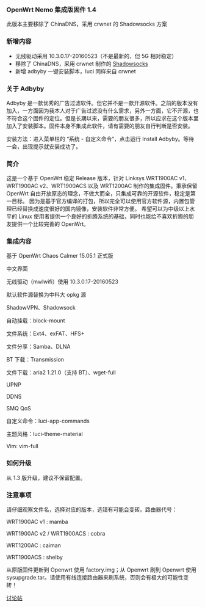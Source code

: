 ### OpenWrt Nemo 集成版固件 1.4

此版本主要移除了 ChinaDNS，采用 crwnet 的 Shadowsocks 方案

### 新增内容

* 无线驱动采用 10.3.0.17-20160523（不是最新的，但 5G 相对稳定）
* 移除了 ChinaDNS，采用 crwnet 制作的 [Shadowsocks](https://github.com/crwnet/openwrt-15.05/tree/master/package/crwsoft/luci-app-shadowsocks)
* 新增 adbyby 一键安装脚本，luci 同样来自 crwnet

### 关于 Adbyby

Adbyby 是一款优秀的广告过滤软件。但它并不是一款开源软件。之前的版本没有加入，一方面因为我本人对于广告过滤没有什么需求，另外一方面，它不开源，也不符合这个固件的定位。但是长期以来，需要的朋友很多，所以应求在这个版本里加入了安装脚本。固件本身不集成此软件，请有需要的朋友自行判断是否安装。

安装方法：进入菜单栏的 “系统 - 自定义命令”，点击运行 Install Adbyby。等待一会，出现提示就安装成功了。

### 简介

这是一个基于 OpenWrt 稳定 Release 版本，针对 Linksys WRT1900AC v1、WRT1900AC v2、WRT1900ACS 以及 WRT1200AC 制作的集成固件。秉承保留 OpenWrt 自由开放原态的理念，不做大而全，只集成可靠的开源软件，稳定是第一目标。
因为是基于官方编译的打包，所以完全可以使用官方软件源，内置包管理已经替换成速度很好的国内镜像，安装软件非常方便。
希望可以为中级以上水平的 Linux 使用者提供一个良好的折腾系统的基础，同时也能给不喜欢折腾的朋友提供一个比较完善的 OpenWrt。

### 集成内容

基于 OpenWrt Chaos Calmer 15.05.1 正式版

中文界面

无线驱动（mwlwifi）使用 10.3.0.17-20160523

默认软件源替换为中科大 opkg 源

ShadowVPN、Shadowsock

自动挂载：block-mount

文件系统：Ext4、exFAT、HFS+

文件分享：Samba、DLNA

BT 下载：Transmission

文件下载：aria2 1.21.0（支持 BT）、wget-full

UPNP

DDNS

SMQ QoS

自定义命令：luci-app-commands

主题风格：luci-theme-material

Vim: vim-full

### 如何升级

从 1.3 版升级，建议不保留配置。


### 注意事项
请仔细观察文件名，选择对应的版本，选错有可能会变砖。路由器代号：

WRT1900AC v1 : mamba

WRT1900AC v2 / WRT1900ACS : cobra

WRT1200AC : caiman

WRT1900ACS : shelby

从原版固件更新到 Openwrt 使用 factory.img；从 Openwrt 刷到 Openwrt 使用 sysupgrade.tar。请使用有线连接路由器来刷系统，否则会有极大的可能性变砖！

[讨论帖](http://koolshare.cn/thread-50350-1-1.html)